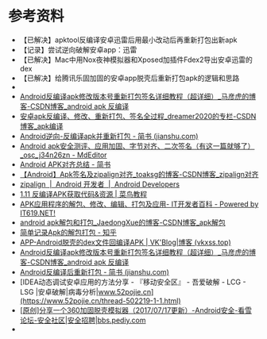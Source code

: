 # 参考资料

* 【已解决】apktool反编译安卓迅雷后用最小改动后再重新打包出新apk
* 【记录】尝试逆向破解安卓app：迅雷
* 【已解决】Mac中用Nox夜神模拟器和Xposed加插件Fdex2导出安卓迅雷的dex
* 【已解决】给腾讯乐固加固的安卓app脱壳后重新打包apk的逻辑和思路
* 
* [Android反编译apk修改版本号重新打包签名详细教程（超详细）_马彦虎的博客-CSDN博客_android apk 反编译](https://blog.csdn.net/weixin_37639900/article/details/108872307)
* [安卓apk反编译、修改、重新打包、签名全过程_dreamer2020的专栏-CSDN博客_apk编译](https://blog.csdn.net/dreamer2020/article/details/52761606)
* [Android逆向-反编译apk并重新打包 - 简书 (jianshu.com)](https://www.jianshu.com/p/037a74f30857)
* [Android apk安全测评、应用加固、字节对齐、二次签名（有这一篇就够了）_osc_j34n26zn - MdEditor](https://www.gushiciku.cn/pl/ggL1)
* [Android APK对齐总结 - 简书](https://www.jianshu.com/p/13d6fbad49f6)
* [【Android】Apk签名及zipalign对齐_toaksg的博客-CSDN博客_zipalign对齐](https://blog.csdn.net/zengd0/article/details/122986118)
* [zipalign  |  Android 开发者  |  Android Developers](https://developer.android.com/studio/command-line/zipalign?hl=zh-cn)
* [1.11 反编译APK获取代码&资源 | 菜鸟教程](https://www.runoob.com/w3cnote/android-tutorial-decompile-apk-get-code-resources.html)
* [APK应用程序的解包、修改、编辑、打包及应用- IT开发者百科 - Powered by IT619.NET!](https://www.it619.net/index.php?doc-view-632.html)
* [android apk解包和打包_JaedongXue的博客-CSDN博客_apk解包](https://blog.csdn.net/u011435933/article/details/89555328)
* [简单记录Apk的解包打包 - 知乎](https://zhuanlan.zhihu.com/p/370314900)
* [APP-Android脱壳的dex文件回编译APK | VK'Blog|博客 (vkxss.top)](http://www.vkxss.top/2020/03/05/APP-Android%E8%84%B1%E5%A3%B3%E7%9A%84dex%E6%96%87%E4%BB%B6%E5%9B%9E%E7%BC%96%E8%AF%91APK/index.html)
* [Android反编译apk修改版本号重新打包签名详细教程（超详细）_马彦虎的博客-CSDN博客_android apk 反编译](https://blog.csdn.net/weixin_37639900/article/details/108872307)
* [Android反编译后重新打包 - 简书 (jianshu.com)](https://www.jianshu.com/p/eb766d2bb837)
* [IDEA动态调试安卓应用的方法分享 - 『移动安全区』 - 吾爱破解 - LCG - LSG |安卓破解|病毒分析|www.52pojie.cn](https://www.52pojie.cn/thread-502219-1-1.html)
* [[原创]分享一个360加固脱壳模拟器（2017/07/17更新）-Android安全-看雪论坛-安全社区|安全招聘|bbs.pediy.com](https://bbs.pediy.com/thread-219227.htm)
* 